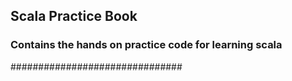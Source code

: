 ## Scala Practice Book
 ### Contains the hands on practice code for learning scala
###############################